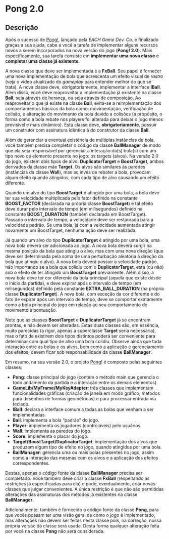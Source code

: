 # Pong 2.0

## Descrição

Após o sucesso de [Pong!](https://github.com/GuilhermeBalog/java-pong), lançado pela *EACH Game Dev. Co.* e finalizado graças a sua
ajuda, cabe a você a tarefa de implementar alguns recursos novos a serem incorporados na
nova versão do jogo (**Pong! 2.0**). Mais especificamente, sua tarefa consiste em
**implementar uma nova classe** e **completar uma classe já existente**.

A nova classe que deve ser implementada é a **FxBall**. Seu papel é fornecer uma nova
implementação de bola que acrescenta um efeito visual de *rastro* (veja o vídeo atualizado
do *gameplay* para entender melhor do que se trata). A nova classe deve, obrigatoriamente,
implementar a interface **IBall**. Além disso, você deve reaproveitar a implementação já
existente na classe **Ball**, seja através de herança, ou seja através de composição. Ao
reaproveitar o que já existe na classe **Ball**, evita-se a reimplementação dos
comportamentos básicos da bola como: movimentação, verificação de colisão, e alteração
do movimento da bola devido a colisões (a propósito, o forma como a bola rebate nos
players foi alterada para deixar o jogo menos previsível e mais dinâmico). Esta classe deve,
**obrigatoriamente**, possuir um construtor com assinatura idêntica à do construtor da classe
**Ball**.

Além de gerenciar a eventual existência de múltiplas instâncias de bola, você também
precisa completar o código da classe **BallManager** de modo que ela seja responsável por
gerenciar a interação da(s) bola(s) com um tipo novo de elemento presente no jogo: os
targets (alvos). Na versão 2.0 do jogo, existem dois tipos de alvo: **DuplicatorTarget** e
**BoostTarget**, ambos derivados da classe mãe **Target**. Os alvos são similares às paredes
(instâncias da classe **Wall**), mas ao invés de rebater a bola, provocam algum efeito quando
atingidos, com cada tipo de alvo causando um efeito diferente.

Quando um alvo do tipo **BoostTarget** é atingido por uma bola, a bola deve ter sua
velocidade multiplicada pelo fator definido na constante **BOOST_FACTOR** (declarada na
própria classe **BoostTarget**) e tal efeito deve durar pelo intervalo de tempo (em
milisegundos) definido na constante **BOOST_DURATION** (também declarada em
BoostTarget). Passado o intervalo de tempo, a velocidade deve ser restaurada para a
velocidade padrão. Se uma bola, já com a velocidade aumentada atingir novamente um
BoostTarget, nenhuma ação deve ser realizada.

Já quando um alvo do tipo **DuplicatorTarget** é atingido por uma bola, uma nova bola
deverá ser adicionada ao jogo. A nova bola deverá surgir na mesma posição da bola que
atingiu o alvo, mas com uma nova direção (que deve ser determinada pela soma de uma
perturbação aleatória à direção da bola que atingiu o alvo). A nova bola deverá possuir a
velocidade padrão, não importando se a bola que colidiu com o **DuplicatorTarget**, está (ou
não) sob o efeito de ter atingido um **BoostTarget** previamente. Além disso, a nova bola
deve ter cor diferente da bola principal (aquela que existe desde o início da partida), e deve
expirar após o intervalo de tempo (em milisegundos) definido pela constante
**EXTRA_BALL_DURATION** (na própria classe **DuplicatorTarget**). A nova bola, com
exceção da cor diferente e do fato de expirar após um intervalo de tempo, deve se
comportar exatamente como a bola principal do jogo em relação ao seu comportamento de
movimento e pontuação.

Note que as classes **BoostTarget** e **DuplicatorTarget** já se encontram prontas, e não
devem ser alteradas. Estas duas classes são, em essência, muito parecidas (a rigor,
apenas a superclasse **Target** seria necessária), mas o fato de existirem dois tipos distintos
poderá ser conveniente para determinar com qual tipo de alvo uma bola colidiu. Observe
ainda que toda interação entre as bolas e os alvos, bem como a aplicação e gerenciamento
dos efeitos, devem ficar sob responsabilidade da classe **BallManager**.

Em resumo, na sua versão 2.0, o projeto [Pong!](https://github.com/GuilhermeBalog/java-pong) é composto pelas seguintes classes:

- **Pong**: classe principal do jogo (contém o método main que gerencia o todo andamento da partida e a interação entre os demais elementos).
- **GameLib/MyFrame/MyKeyAdapter**: três classes que implementam funcionalidades gráficas (criação de janela em modo gráfico, métodos para desenhos de formas geométricas) e para processar entrada via teclado.
- **IBall**: declara a interface comum a todas as bolas que venham a ser implementadas.
- **Ball**: implementa a bola “padrão” do jogo.
- **Player**: implementa os jogadores (controláveis) pelo usuários.
- **Wall**: implementa as paredes do jogo.
- **Score**: implementa o placar do jogo.
- **Target/BoostTarget/DuplicatorTarget**: implementação dos alvos que produzem algum tipo de efeito no jogo, quando atingidos por uma bola.
- **BallManager**: gerencia uma ou mais bolas presentes no jogo, assim como a interação das mesmas com os alvos e a aplicação dos efeitos correspondentes.

Destas, apenas o código fonte da classe **BallManager** precisa ser completado. Você
também deve criar a classe **FxBall** (respeitando as restrições já especificadas para ela) e
pode, eventualmente, criar novas classes que julgar convenientes. A única restrição é que
não são permitidas alterações das assinaturas dos métodos já existentes na classe
**BallManager**.

Adicionalmente, também é fornecido o código fonte da classe **Pong**, para que vocês
possam ter uma visão geral de como o jogo é implementado, mas alterações não devem ser
feitas nesta classe pois, na correção, nossa própria versão da classe será usada. Desta
forma qualquer alteração feita por você na classe **Pong** não será considerada.
